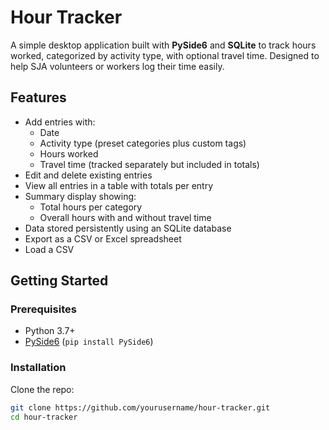 # Hour Tracker

A simple desktop application built with **PySide6** and **SQLite** to track hours worked, categorized by activity type, with optional travel time. Designed to help SJA volunteers or workers log their time easily.

## Features

- Add entries with:
  - Date
  - Activity type (preset categories plus custom tags)
  - Hours worked
  - Travel time (tracked separately but included in totals)
- Edit and delete existing entries
- View all entries in a table with totals per entry
- Summary display showing:
  - Total hours per category
  - Overall hours with and without travel time
- Data stored persistently using an SQLite database
- Export as a CSV or Excel spreadsheet
- Load a CSV

## Getting Started

### Prerequisites

- Python 3.7+
- [PySide6](https://pypi.org/project/PySide6/) (`pip install PySide6`)

### Installation

Clone the repo:

```bash
git clone https://github.com/yourusername/hour-tracker.git
cd hour-tracker
